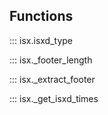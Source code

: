 ## Functions

::: isx.isxd_type




::: isx._footer_length


::: isx._extract_footer


::: isx._get_isxd_times